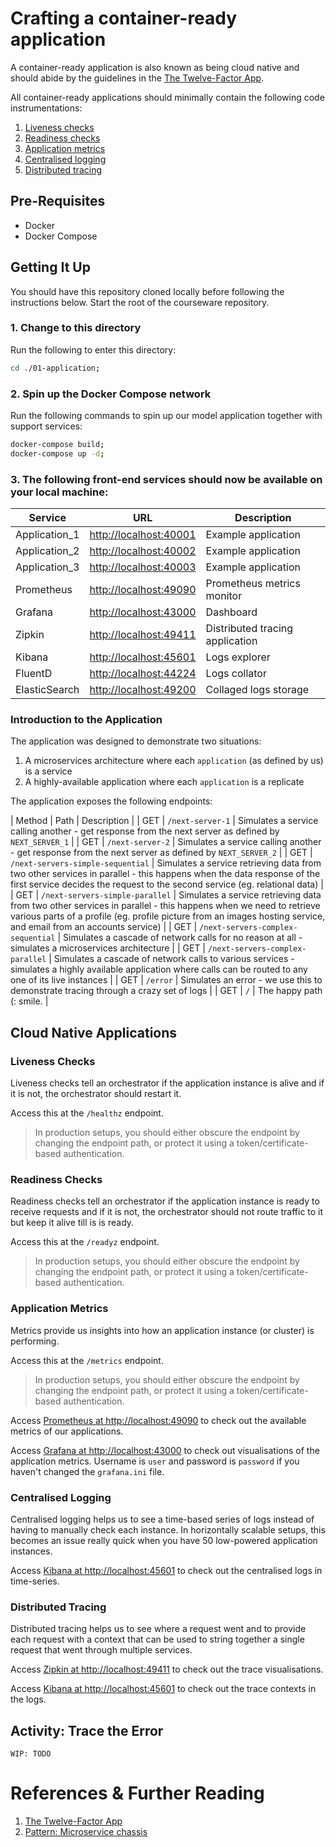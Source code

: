 # Crafting a container-ready application
A container-ready application is also known as being cloud native and should abide by the guidelines in the [The Twelve-Factor App](https://12factor.net/).

All container-ready applications should minimally contain the following code instrumentations:

1. [Liveness checks](#liveness-checks)
2. [Readiness checks](#readiness-checks)
3. [Application metrics](#application-metrics)
4. [Centralised logging](#centralised-logging)
5. [Distributed tracing](#distributed-tracing)

## Pre-Requisites
- Docker
- Docker Compose

## Getting It Up
You should have this repository cloned locally before following the instructions below. Start the root of the courseware repository.

### 1. Change to this directory
Run the following to enter this directory:

  ```bash
  cd ./01-application;
  ```

### 2. Spin up the Docker Compose network
Run the following commands to spin up our model application together with support services:

  ```bash
  docker-compose build;
  docker-compose up -d;
  ```

### 3. The following front-end services should now be available on your local machine:

  | Service | URL | Description |
  | --- | --- | --- |
  | Application_1 | [http://localhost:40001](http://localhost:40001) | Example application |
  | Application_2 | [http://localhost:40002](http://localhost:40002) | Example application |
  | Application_3 | [http://localhost:40003](http://localhost:40003) | Example application |
  | Prometheus | [http://localhost:49090](http://localhost:49090) | Prometheus metrics monitor |
  | Grafana | [http://localhost:43000](http://localhost:43000) | Dashboard |
  | Zipkin | [http://localhost:49411](http://localhost:49411) | Distributed tracing application |
  | Kibana | [http://localhost:45601](http://localhost:45601) | Logs explorer |
  | FluentD | [http://localhost:44224](http://localhost:44224) | Logs collator |
  | ElasticSearch | [http://localhost:49200](http://localhost:49200) | Collaged logs storage |

### Introduction to the Application
The application was designed to demonstrate two situations:

1. A microservices architecture where each `application` (as defined by us) is a service
2. A highly-available application where each `application` is a replicate

The application exposes the following endpoints:

| Method | Path | Description |
| GET | `/next-server-1` | Simulates a service calling another - get response from the next server as defined by `NEXT_SERVER_1` |
| GET | `/next-server-2` | Simulates a service calling another - get response from the next server as defined by `NEXT_SERVER_2` |
| GET | `/next-servers-simple-sequential` | Simulates a service retrieving data from two other services in parallel - this happens when the data response of the first service decides the request to the second service (eg. relational data) |
| GET | `/next-servers-simple-parallel` | Simulates a service retrieving data from two other services in parallel - this happens when we need to retrieve various parts of a profile (eg. profile picture from an images hosting service, and email from an accounts service) |
| GET | `/next-servers-complex-sequential` | Simulates a cascade of network calls for no reason at all - simulates a microservices architecture |
| GET | `/next-servers-complex-parallel` | Simulates a cascade of network calls to various services - simulates a highly available application where calls can be routed to any one of its live instances |
| GET | `/error` | Simulates an error - we use this to demonstrate tracing through a crazy set of logs |
| GET | `/` | The happy path (: smile. |

## Cloud Native Applications

### Liveness Checks
Liveness checks tell an orchestrator if the application instance is alive and if it is not, the orchestrator should restart it.

Access this at the `/healthz` endpoint.

> In production setups, you should either obscure the endpoint by changing the endpoint path, or protect it using a token/certificate-based authentication.

### Readiness Checks
Readiness checks tell an orchestrator if the application instance is ready to receive requests and if it is not, the orchestrator should not route traffic to it but keep it alive till is is ready.

Access this at the `/readyz` endpoint.

> In production setups, you should either obscure the endpoint by changing the endpoint path, or protect it using a token/certificate-based authentication.

### Application Metrics
Metrics provide us insights into how an application instance (or cluster) is performing.

Access this at the `/metrics` endpoint.

> In production setups, you should either obscure the endpoint by changing the endpoint path, or protect it using a token/certificate-based authentication.

Access [Prometheus at http://localhost:49090](http://localhost:49090) to check out the available metrics of our applications.

Access [Grafana at http://localhost:43000](http://localhost:43000) to check out visualisations of the application metrics. Username is `user` and password is `password` if you haven't changed the `grafana.ini` file.

### Centralised Logging
Centralised logging helps us to see a time-based series of logs instead of having to manually check each instance. In horizontally scalable setups, this becomes an issue really quick when you have 50 low-powered application instances.

Access [Kibana at http://localhost:45601](http://localhost:45601) to check out the centralised logs in time-series.

### Distributed Tracing
Distributed tracing helps us to see where a request went and to provide each request with a context that can be used to string together a single request that went through multiple services.

Access [Zipkin at http://localhost:49411](http://localhost:49411) to check out the trace visualisations.

Access [Kibana at http://localhost:45601](http://localhost:45601) to check out the trace contexts in the logs.

## Activity: Trace the Error

`WIP: TODO`

# References & Further Reading
1. [The Twelve-Factor App](https://12factor.net/)
2. [Pattern: Microservice chassis](http://microservices.io/patterns/microservice-chassis.html)
